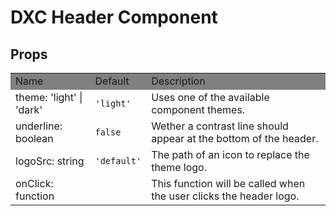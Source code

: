 # DXC Header Component

## Props

<table>
    <tr style="background-color: grey">
        <td>Name</td>
        <td>Default</td>
        <td>Description</td>
    </tr>
    <tr>
        <td>theme: 'light' | 'dark'</td>
        <td><code>'light'</code></td>
        <td>Uses one of the available component themes.</td>
    </tr>
    <tr>
        <td>underline: boolean</td>
        <td><code>false</code></td>
        <td>Wether a contrast line should appear at the bottom of the header.</td>
    </tr>
    <tr>
        <td>logoSrc: string</td>
        <td><code>'default'</code></td>
        <td>The path of an icon to replace the theme logo.</td>
    </tr>
    <tr>
        <td>onClick: function</td>
        <td></td>
        <td>This function will be called when the user clicks the header logo.<br>
        </td>
    </tr>
</table>

